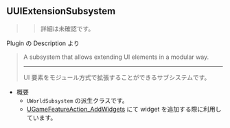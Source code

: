 ## UUIExtensionSubsystem

>> 詳細は未確認です。

Plugin の Description より
> A subsystem that allows extending UI elements in a modular way.  
> 
> ----
> UI 要素をモジュール方式で拡張することができるサブシステムです。  

* 概要
	* `UWorldSubsystem` の派生クラスです。
	* [UGameFeatureAction_AddWidgets] にて widget を追加する際に利用しています。


<!--- ページ内のリンク --->

<!--- 自前の画像へのリンク --->

<!--- generated --->
[UGameFeatureAction_AddWidgets]: ../../Lyra/GameFeature/UGameFeatureAction_AddWidgets.md#ugamefeatureaction_addwidgets
